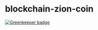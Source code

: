 # blockchain-zion-coin

[![Greenkeeper badge](https://badges.greenkeeper.io/zion-coin/blockchain-zion-coin.svg)](https://greenkeeper.io/)
